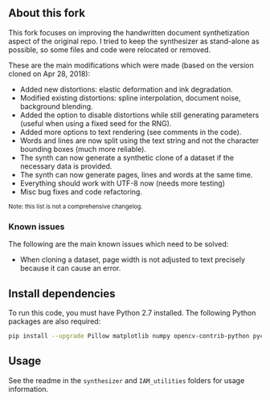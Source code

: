 ## About this fork

This fork focuses on improving the handwritten document synthetization aspect of the original repo.
I tried to keep the synthesizer as stand-alone as possible, so some files and code were relocated or removed.

These are the main modifications which were made (based on the version cloned on Apr 28, 2018):
- Added new distortions: elastic deformation and ink degradation.
- Modified existing distortions: spline interpolation, document noise, background blending.
- Added the option to disable distortions while still generating parameters (useful when using a fixed seed for the RNG).
- Added more options to text rendering (see comments in the code).
- Words and lines are now split using the text string and not the character bounding boxes (much more reliable).
- The synth can now generate a synthetic clone of a dataset if the necessary data is provided.
- The synth can now generate pages, lines and words at the same time.
- Everything should work with UTF-8 now (needs more testing)
- Misc bug fixes and code refactoring.

<sup>Note: this list is not a comprehensive changelog.</sup>

### Known issues
The following are the main known issues which need to be solved:
- When cloning a dataset, page width is not adjusted to text precisely because it can cause an error.

## Install dependencies
To run this code, you must have Python 2.7 installed.
The following Python packages are also required:
```bash
pip install --upgrade Pillow matplotlib numpy opencv-contrib-python pycairo scikit-image scipy
```

## Usage

See the readme in the `synthesizer` and `IAM_utilities` folders for usage information.

